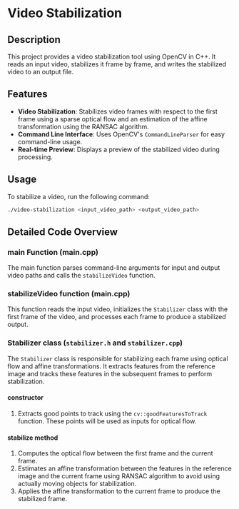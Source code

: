 # Video Stabilization

## Description

This project provides a video stabilization tool using OpenCV in C++. It reads an input video, stabilizes it frame by frame, and writes the stabilized video to an output file.

## Features

- **Video Stabilization**: Stabilizes video frames with respect to the first frame using a sparse optical flow and an estimation of the affine transformation using the RANSAC algorithm.
- **Command Line Interface**: Uses OpenCV's `CommandLineParser` for easy command-line usage.
- **Real-time Preview**: Displays a preview of the stabilized video during processing.

## Usage

To stabilize a video, run the following command:
```sh
./video-stabilization <input_video_path> <output_video_path>
```

## Detailed Code Overview

### main Function (main.cpp)

The main function parses command-line arguments for input and output video paths and calls the `stabilizeVideo` function.

### stabilizeVideo function (main.cpp)

This function reads the input video, initializes the `Stabilizer` class with the first frame of the video, and processes each frame to produce a stabilized output.

### Stabilizer class (`stabilizer.h` and `stabilizer.cpp`)

The `Stabilizer` class is responsible for stabilizing each frame using optical flow and affine transformations. It extracts features from the reference image and tracks these features in the subsequent frames to perform stabilization.

#### constructor

1. Extracts good points to track using the `cv::goodFeaturesToTrack` function. These points will be used as inputs for optical flow.

#### stabilize method

1. Computes the optical flow between the first frame and the current frame.
2. Estimates an affine transformation between the features in the reference image and the current frame using RANSAC algorithm to avoid using actually moving objects for stabilization.
3. Applies the affine transformation to the current frame to produce the stabilized frame.